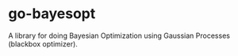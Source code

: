 # go-bayesopt
A library for doing Bayesian Optimization using Gaussian Processes (blackbox optimizer).
